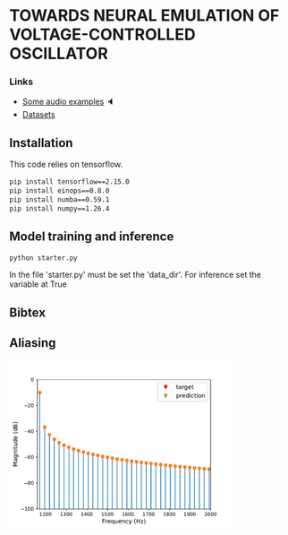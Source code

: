 # TOWARDS NEURAL EMULATION OF VOLTAGE-CONTROLLED OSCILLATOR

### Links
- [Some audio examples](https://riccardovib.github.io/NeuralOSC_pages/) 🔈
- [Datasets](https://zenodo.org/records/15196138)

## Installation
This code relies on tensorflow.
```
pip install tensorflow==2.15.0
pip install einops==0.8.0
pip install numba==0.59.1
pip install numpy==1.26.4
```

## Model training and inference
```
python starter.py
```
In the file 'starter.py' must be set the 'data_dir'. For inference set the variable at True


## Bibtex

## Aliasing

<div align="left">
 <img src="./fig/aliasing_fft.pdf" width="400">
</div>
